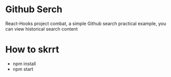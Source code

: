 # Github Serch

React-Hooks project combat, a simple Github search practical example, you can view historical search content

# How to skrrt
- npm install
- npm start


